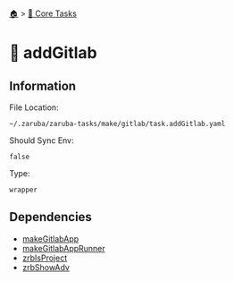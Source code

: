<!--startTocHeader-->
[🏠](../README.md) > [🥝 Core Tasks](README.md)
# 🦊 addGitlab
<!--endTocHeader-->

## Information

File Location:

    ~/.zaruba/zaruba-tasks/make/gitlab/task.addGitlab.yaml

Should Sync Env:

    false

Type:

    wrapper


## Dependencies

* [makeGitlabApp](makeGitlabApp.md)
* [makeGitlabAppRunner](makeGitlabAppRunner.md)
* [zrbIsProject](zrbIsProject.md)
* [zrbShowAdv](zrbShowAdv.md)